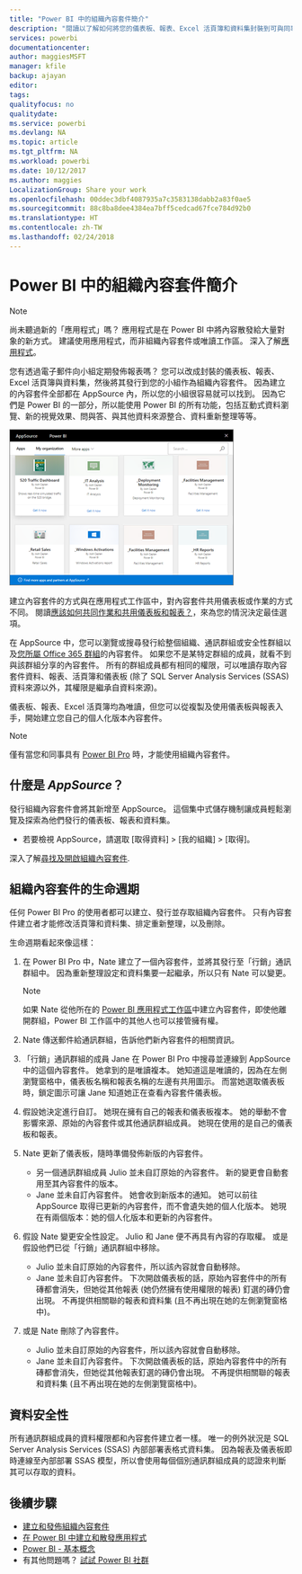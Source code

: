 ```yaml
---
title: "Power BI 中的組織內容套件簡介"
description: "閱讀以了解如何將您的儀表板、報表、Excel 活頁簿和資料集封裝到可與同事共用的組織內容套件中。"
services: powerbi
documentationcenter: 
author: maggiesMSFT
manager: kfile
backup: ajayan
editor: 
tags: 
qualityfocus: no
qualitydate: 
ms.service: powerbi
ms.devlang: NA
ms.topic: article
ms.tgt_pltfrm: NA
ms.workload: powerbi
ms.date: 10/12/2017
ms.author: maggies
LocalizationGroup: Share your work
ms.openlocfilehash: 00ddec3dbf4087935a7c3583138dabb2a83f0ae5
ms.sourcegitcommit: 88c8ba8dee4384ea7bff5cedcad67fce784d92b0
ms.translationtype: HT
ms.contentlocale: zh-TW
ms.lasthandoff: 02/24/2018
---
```

# <a name="intro-to-organizational-content-packs-in-power-bi"></a>Power BI 中的組織內容套件簡介
> [!NOTE]
> 尚未聽過新的「應用程式」嗎？ 應用程式是在 Power BI 中將內容散發給大量對象的新方式。 建議使用應用程式，而非組織內容套件或唯讀工作區。 深入了解[應用程式](service-install-use-apps.md)。
> 
> 

您有透過電子郵件向小組定期發佈報表嗎？ 您可以改成封裝的儀表板、報表、Excel 活頁簿與資料集，然後將其發行到您的小組作為組織內容套件。 因為建立的內容套件全部都在 AppSource 內，所以您的小組很容易就可以找到。 因為它們是 Power BI 的一部分，所以能使用 Power BI 的所有功能，包括互動式資料瀏覽、新的視覺效果、問與答、與其他資料來源整合、資料重新整理等等。

![](media/service-organizational-content-pack-introduction/power-bi-org-content-packs.png)

建立內容套件的方式與在應用程式工作區中，對內容套件共用儀表板或作業的方式不同。 閱讀[應該如何共同作業和共用儀表板和報表？](service-how-to-collaborate-distribute-dashboards-reports.md)，來為您的情況決定最佳選項。 

在 AppSource 中，您可以瀏覽或搜尋發行給整個組織、通訊群組或安全性群組以及[您所屬 Office 365 群組](https://support.office.com/article/Create-a-group-in-Office-365-7124dc4c-1de9-40d4-b096-e8add19209e9)的內容套件。 如果您不是某特定群組的成員，就看不到與該群組分享的內容套件。 所有的群組成員都有相同的權限，可以唯讀存取內容套件資料、報表、活頁簿和儀表板 (除了 SQL Server Analysis Services (SSAS) 資料來源以外，其權限是繼承自資料來源)。

儀表板、報表、Excel 活頁簿均為唯讀，但您可以從複製及使用儀表板與報表入手，開始建立您自己的個人化版本內容套件。

> [!NOTE]
> 僅有當您和同事具有 [Power BI Pro](service-free-vs-pro.md) 時，才能使用組織內容套件。
> 
> 

## <a name="what-is-appsource"></a>什麼是 *AppSource*？
發行組織內容套件會將其新增至 AppSource。  這個集中式儲存機制讓成員輕鬆瀏覽及探索為他們發行的儀表板、報表和資料集。  

* 若要檢視 AppSource，請選取 [取得資料] > [我的組織] > [取得]。

深入了解[尋找及開啟組織內容套件](service-organizational-content-pack-find-and-open.md).

## <a name="the-life-cycle-of-an-organizational-content-pack"></a>組織內容套件的生命週期
任何 Power BI Pro 的使用者都可以建立、發行並存取組織內容套件。 只有內容套件建立者才能修改活頁簿和資料集、排定重新整理，以及刪除。

生命週期看起來像這樣：

1. 在 Power BI Pro 中，Nate 建立了一個內容套件，並將其發行至「行銷」通訊群組中。 因為重新整理設定和資料集要一起繼承，所以只有 Nate 可以變更。
   
   > [!NOTE]
   > 如果 Nate 從他所在的 [Power BI 應用程式工作區](service-create-distribute-apps.md)中建立內容套件，即使他離開群組，Power BI 工作區中的其他人也可以接管擁有權。
   > 
   > 
2. Nate 傳送郵件給通訊群組，告訴他們新內容套件的相關資訊。
3. 「行銷」通訊群組的成員 Jane 在 Power BI Pro 中搜尋並連線到 AppSource 中的這個內容套件。 她拿到的是唯讀複本。  她知道這是唯讀的，因為在左側瀏覽窗格中，儀表板名稱和報表名稱的左邊有共用圖示。 而當她選取儀表板時，鎖定圖示可讓 Jane 知道她正在查看內容套件儀表板。 
4. 假設她決定進行自訂。 她現在擁有自己的報表和儀表板複本。 她的舉動不會影響來源、原始的內容套件或其他通訊群組成員。 她現在使用的是自己的儀表板和報表。
5. Nate 更新了儀表板，隨時準備發佈新版的內容套件。
   
   * 另一個通訊群組成員 Julio 並未自訂原始的內容套件。 新的變更會自動套用至其內容套件的版本。  
   * Jane 並未自訂內容套件。 她會收到新版本的通知。  她可以前往 AppSource 取得已更新的內容套件，而不會遺失她的個人化版本。 她現在有兩個版本：她的個人化版本和更新的內容套件。
6. 假設 Nate 變更安全性設定。 Julio 和 Jane 便不再具有內容的存取權。 或是假設他們已從「行銷」通訊群組中移除。
   
   * Julio 並未自訂原始的內容套件，所以該內容就會自動移除。 
   * Jane 並未自訂內容套件。 下次開啟儀表板的話，原始內容套件中的所有磚都會消失，但她從其他報表 (她仍然擁有使用權限的報表) 釘選的磚仍會出現。 不再提供相關聯的報表和資料集 (且不再出現在她的左側瀏覽窗格中)。
7. 或是 Nate 刪除了內容套件。
   
   * Julio 並未自訂原始的內容套件，所以該內容就會自動移除。 
   * Jane 並未自訂內容套件。 下次開啟儀表板的話，原始內容套件中的所有磚都會消失，但她從其他報表釘選的磚仍會出現。 不再提供相關聯的報表和資料集 (且不再出現在她的左側瀏覽窗格中)。

## <a name="data-security"></a>資料安全性
所有通訊群組成員的資料權限都和內容套件建立者一樣。 唯一的例外狀況是 SQL Server Analysis Services (SSAS) 內部部署表格式資料集。 因為報表及儀表板即時連線至內部部署 SSAS 模型，所以會使用每個個別通訊群組成員的認證來判斷其可以存取的資料。

## <a name="next-steps"></a>後續步驟
* [建立和發佈組織內容套件](service-organizational-content-pack-create-and-publish.md)
* [在 Power BI 中建立和散發應用程式](service-create-distribute-apps.md) 
* [Power BI - 基本概念](service-basic-concepts.md)
* 有其他問題嗎？ [試試 Power BI 社群](http://community.powerbi.com/)

